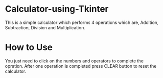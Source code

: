 # Calculator-using-Tkinter
This is a simple calculator which performs 4 operations which are,
Addition, Subtraction, Division and Multiplication.
# How to Use
You just need to click on the numbers and operators to complete the opration.
After one operation is completed press CLEAR button to reset the calculator.
